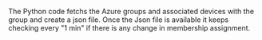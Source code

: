 The Python code fetchs the Azure groups and associated devices with the group and create a json file.
Once the Json file is available it keeps checking every "1 min" if there is any change in membership assignment. 
